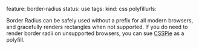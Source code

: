 feature: border-radius
status: use
tags: 
kind: css
polyfillurls:

Border Radius can be safely used without a prefix for all modern browsers, and gracefully renders rectangles when not supported. If you do need to render border radii on unsupported browsers, you can sue [CSSPie](http://css3pie.com/) as a polyfill.

